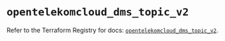 # `opentelekomcloud_dms_topic_v2`

Refer to the Terraform Registry for docs: [`opentelekomcloud_dms_topic_v2`](https://registry.terraform.io/providers/opentelekomcloud/opentelekomcloud/1.36.49/docs/resources/dms_topic_v2).
